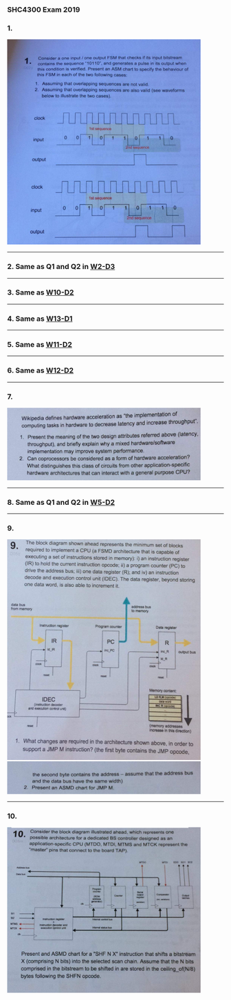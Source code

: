 ### SHC4300 Exam 2019

### 1.
<img src="Q1.png" width="450">

------
### 2. Same as Q1 and Q2 in [W2-D3](/Discussions/W02/W2-D3.md)  

------
### 3. Same as [W10-D2](/Discussions/W10/W10-D2.md)  

------
### 4. Same as [W13-D1](/Discussions/W13/W13-D1.md)  

------
### 5. Same as [W11-D2](/Discussions/W11/W11-D2.md)  

------
### 6. Same as [W12-D2](/Discussions/W12/W12-D2.md)  

------
### 7.

<img src="Q7_2.png" width="450">

------
### 8. Same as Q1 and Q2 in [W5-D2](/Discussions/W05/W5-D2.md)  


------
### 9.
<img src="Q9.png" width="450">

<img src="Q9_2.png" width="450">

------
### 10.
<img src="Q10.png" width="450">
